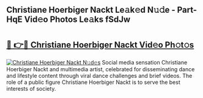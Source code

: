 ## Christiane Hoerbiger Nackt Le𝚊k𝚎d N𝚞𝚍e - Part-HqE Vid𝚎o Photos Le𝚊ks fSdJw

# <h2><a href="http://fbaxw7j.evod.top/?m=Christiane+Hoerbiger+Nackt">🔗 👉🔴 Christiane Hoerbiger Nackt Vid𝚎o Ph𝚘t𝚘s</a></h2>

[![Christiane Hoerbiger Nackt N𝚞d𝚎s](https://i.imgur.com/8V9OHl7.gif)](http://fbaxw7j.evod.top/?m=Christiane+Hoerbiger+Nackt)
Social media sensation Christiane Hoerbiger Nackt and multimedia artist, celebrated for disseminating dance and lifestyle content through viral dance challenges and brief videos. The role of a public figure Christiane Hoerbiger Nackt is to serve the best interests of society. 
